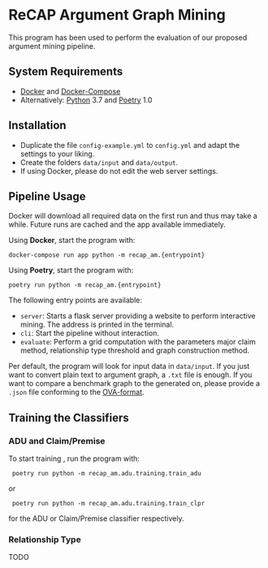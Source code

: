 # ReCAP Argument Graph Mining

This program has been used to perform the evaluation of our proposed argument mining pipeline.

## System Requirements

- [Docker](www.docker.com) and [Docker-Compose](https://github.com/docker/compose)
- Alternatively: [Python](https://www.python.org) 3.7 and [Poetry](https://python-poetry.org) 1.0

## Installation

- Duplicate the file `config-example.yml` to `config.yml` and adapt the settings to your liking.
- Create the folders `data/input` and `data/output`.
- If using Docker, please do not edit the web server settings.


## Pipeline Usage

Docker will download all required data on the first run and thus may take a while.
Future runs are cached and the app available immediately.

Using **Docker**, start the program with:

```docker-compose run app python -m recap_am.{entrypoint}```

Using **Poetry**, start the program with:

```poetry run python -m recap_am.{entrypoint}```

The following entry points are available:

- `server`: Starts a flask server providing a website to perform interactive mining. The address is printed in the terminal.
- `cli`: Start the pipeline without interaction.
- `evaluate`: Perform a grid computation with the parameters major claim method, relationship type threshold and graph construction method.

Per default, the program will look for input data in `data/input`.
If you just want to convert plain text to argument graph, a `.txt` file is enough.
If you want to compare a benchmark graph to the generated on, please provide a `.json` file conforming to the [OVA-format](http://ova.uni-trier.de).


## Training the Classifiers

### ADU and Claim/Premise

To start training , run the program with:

``` poetry run python -m recap_am.adu.training.train_adu```

or

``` poetry run python -m recap_am.adu.training.train_clpr```

for the ADU or Claim/Premise classifier respectively.

### Relationship Type

TODO
